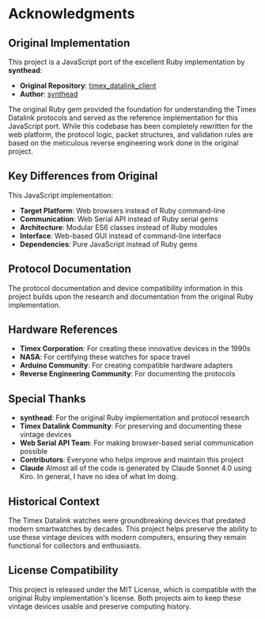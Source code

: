 # Acknowledgments

## Original Implementation

This project is a JavaScript port of the excellent Ruby implementation by **synthead**:
- **Original Repository**: [timex_datalink_client](https://github.com/synthead/timex_datalink_client)
- **Author**: [synthead](https://github.com/synthead)

The original Ruby gem provided the foundation for understanding the Timex Datalink protocols and served as the reference implementation for this JavaScript port. While this codebase has been completely rewritten for the web platform, the protocol logic, packet structures, and validation rules are based on the meticulous reverse engineering work done in the original project.

## Key Differences from Original

This JavaScript implementation:
- **Target Platform**: Web browsers instead of Ruby command-line
- **Communication**: Web Serial API instead of Ruby serial gems
- **Architecture**: Modular ES6 classes instead of Ruby modules
- **Interface**: Web-based GUI instead of command-line interface
- **Dependencies**: Pure JavaScript instead of Ruby gems

## Protocol Documentation

The protocol documentation and device compatibility information in this project builds upon the research and documentation from the original Ruby implementation.

## Hardware References

- **Timex Corporation**: For creating these innovative devices in the 1990s
- **NASA**: For certifying these watches for space travel
- **Arduino Community**: For creating compatible hardware adapters
- **Reverse Engineering Community**: For documenting the protocols

## Special Thanks

- **synthead**: For the original Ruby implementation and protocol research
- **Timex Datalink Community**: For preserving and documenting these vintage devices
- **Web Serial API Team**: For making browser-based serial communication possible
- **Contributors**: Everyone who helps improve and maintain this project
- **Claude** Almost all of the code is generated by Claude Sonnet 4.0 using Kiro. In general, I have no idea of what Im doing. 

## Historical Context

The Timex Datalink watches were groundbreaking devices that predated modern smartwatches by decades. This project helps preserve the ability to use these vintage devices with modern computers, ensuring they remain functional for collectors and enthusiasts.

## License Compatibility

This project is released under the MIT License, which is compatible with the original Ruby implementation's license. Both projects aim to keep these vintage devices usable and preserve computing history.